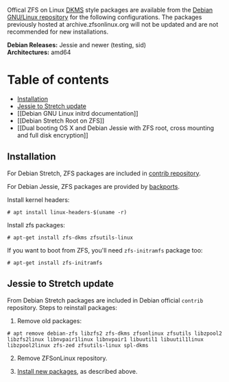 Offical ZFS on Linux [DKMS][dkms] style packages are available from the [Debian GNU/Linux repository](https://tracker.debian.org/pkg/zfs-linux) for the following configurations.  The packages previously hosted at archive.zfsonlinux.org will not be updated and are not recommended for new installations.

**Debian Releases:** Jessie and newer (testing, sid)  
**Architectures:** amd64  

# Table of contents
- [Installation](#installation)
- [Jessie to Stretch update](#jessie-to-stretch-update)
- [[Debian GNU Linux initrd documentation]]
- [[Debian Stretch Root on ZFS]]
- [[Dual booting OS X and Debian Jessie with ZFS root, cross mounting and full disk encryption]]

## Installation
For Debian Stretch, ZFS packages are included in [contrib repository](https://packages.debian.org/source/stretch/zfs-linux).

For Debian Jessie, ZFS packages are provided by [backports](https://backports.debian.org/Instructions/).

Install kernel headers:

	# apt install linux-headers-$(uname -r)

Install zfs packages:

	# apt-get install zfs-dkms zfsutils-linux

If you want to boot from ZFS, you'll need `zfs-initramfs` package too:

	# apt-get install zfs-initramfs

[dkms]: https://en.wikipedia.org/wiki/Dynamic_Kernel_Module_Support
[debian-announce]: https://lists.debian.org/debian-devel-announce/2015/04/msg00006.html
[debian-itp]: https://bugs.debian.org/cgi-bin/bugreport.cgi?bug=686447

## Jessie to Stretch update
From Debian Stretch packages are included in Debian official `contrib` repository. Steps to reinstall packages:

1) Remove old packages:
```
# apt remove debian-zfs libzfs2 zfs-dkms zfsonlinux zfsutils libzpool2 libzfs2linux libnvpair1linux libnvpair1 libuutil1 libuutil1linux  libzpool2linux zfs-zed zfsutils-linux spl-dkms
```
2) Remove ZFSonLinux repository.

3) [Install new packages](#installation), as described above.


